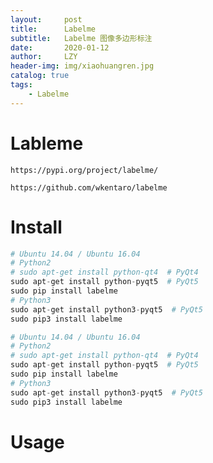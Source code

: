 ```yaml
---
layout:     post
title:      Labelme
subtitle:   Labelme 图像多边形标注
date:       2020-01-12
author:     LZY
header-img: img/xiaohuangren.jpg
catalog: true
tags:
    - Labelme
---
```


# Lableme

`https://pypi.org/project/labelme/`

`https://github.com/wkentaro/labelme`

# Install

```python
# Ubuntu 14.04 / Ubuntu 16.04
# Python2
# sudo apt-get install python-qt4  # PyQt4
sudo apt-get install python-pyqt5  # PyQt5
sudo pip install labelme
# Python3
sudo apt-get install python3-pyqt5  # PyQt5
sudo pip3 install labelme
```

```python
# Ubuntu 14.04 / Ubuntu 16.04
# Python2
# sudo apt-get install python-qt4  # PyQt4
sudo apt-get install python-pyqt5  # PyQt5
sudo pip install labelme
# Python3
sudo apt-get install python3-pyqt5  # PyQt5
sudo pip3 install labelme
```

# Usage
